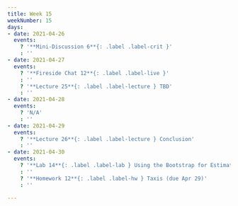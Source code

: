 ```yaml
---
title: Week 15
weekNumber: 15
days:
- date: 2021-04-26
  events:
    ? '**Mini-Discussion 6**{: .label .label-crit }'
    : ''
- date: 2021-04-27
  events:
    ? '**Fireside Chat 12**{: .label .label-live }'
    : ''
    ? '**Lecture 25**{: .label .label-lecture } TBD'
    : ''
- date: 2021-04-28
  events:
    ? 'N/A'
    : ''
- date: 2021-04-29
  events:
    ? '**Lecture 26**{: .label .label-lecture } Conclusion'
    : ''
- date: 2021-04-30
  events:
    ? '**Lab 14**{: .label .label-lab } Using the Bootstrap for Estimation (due May 6)'
    : ''
    ? '**Homework 12**{: .label .label-hw } Taxis (due Apr 29)'
    : ''

---
```

